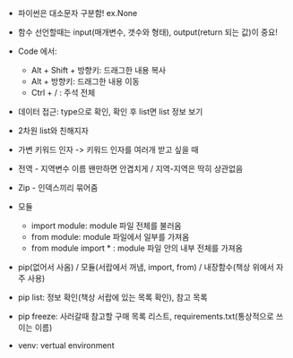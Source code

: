 - 파이썬은 대소문자 구분함! ex.None

* 함수 선언할때는 input(매개변수, 갯수와 형태), output(return 되는 값)이 중요!

* Code 에서:
  - Alt + Shift +  방향키: 드래그한 내용 복사
  - Alt + 방향키: 드래그한 내용 이동
  - Ctrl + / : 주석 전체
* 데이터 접근: type으로 확인, 확인 후 list면 list 정보 보기
* 2차원 list와 친해지자
* 가변 키워드 인자 -> 키워드 인자를 여러개 받고 싶을 때
* 전역 - 지역변수 이름 왠만하면 안겹치게 / 지역-지역은 딱히 상관없음
* Zip - 인덱스끼리 묶어줌
* 모듈
  * import module: module 파일 전체를 불러옴
  * from module: module 파일에서 일부를 가져옴
  * from module import * : module 파일 안의 내부 전체를 가져옴
* pip(없어서 사옴) / 모듈(서랍에서 꺼냄, import, from) / 내장함수(책상 위에서 자주 사용)
* pip list: 정보 확인(책상 서랍에 있는 목록 확인), 참고 목록
* pip freeze: 사러갈때 참고할 구매 목록 리스트, requirements.txt(통상적으로 쓰이는 이름)
* venv: vertual environment